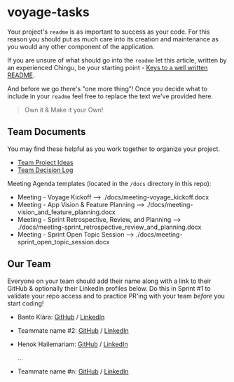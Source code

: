 # voyage-tasks

Your project's `readme` is as important to success as your code. For 
this reason you should put as much care into its creation and maintenance
as you would any other component of the application.

If you are unsure of what should go into the `readme` let this article,
written by an experienced Chingu, be your starting point - 
[Keys to a well written README](https://tinyurl.com/yk3wubft).

And before we go there's "one more thing"! Once you decide what to include
in your `readme` feel free to replace the text we've provided here.

> Own it & Make it your Own!

## Team Documents

You may find these helpful as you work together to organize your project.

- [Team Project Ideas](./docs/team_project_ideas.md)
- [Team Decision Log](./docs/team_decision_log.md)

Meeting Agenda templates (located in the `/docs` directory in this repo):

- Meeting - Voyage Kickoff --> ./docs/meeting-voyage_kickoff.docx
- Meeting - App Vision & Feature Planning --> ./docs/meeting-vision_and_feature_planning.docx
- Meeting - Sprint Retrospective, Review, and Planning --> ./docs/meeting-sprint_retrospective_review_and_planning.docx
- Meeting - Sprint Open Topic Session --> ./docs/meeting-sprint_open_topic_session.docx

## Our Team

Everyone on your team should add their name along with a link to their GitHub
& optionally their LinkedIn profiles below. Do this in Sprint #1 to validate
your repo access and to practice PR'ing with your team *before* you start
coding!

- Banto Klára: [GitHub](https://github.com/bantoklara) / [LinkedIn](https://www.linkedin.com/in/banto-laczi-klara/)
- Teammate name #2: [GitHub](https://github.com/ghaccountname) / [LinkedIn](https://linkedin.com/in/liaccountname)
- Henok Hailemariam: [GitHub](https://github.com/henokkhm) / [LinkedIn](https://www.linkedin.com/in/henokkhm)

   ...
- Teammate name #n: [GitHub](https://github.com/ghaccountname) / [LinkedIn](https://linkedin.com/in/liaccountname)
